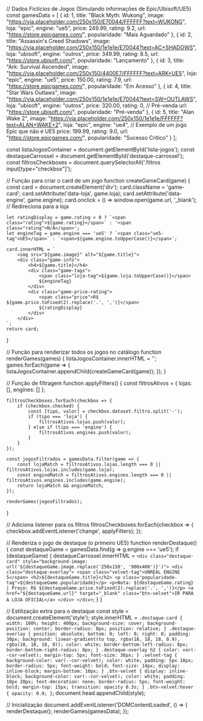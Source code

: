 // Dados Fictícios de Jogos (Simulando informações de Epic/Ubisoft/UE5)
const gamesData = [
    {
        id: 1,
        title: "Black Myth: Wukong",
        image: "https://via.placeholder.com/250x150/E70044/FFFFFF?text=WUKONG",
        loja: "epic",
        engine: "ue5",
        price: 249.99,
        rating: 9.2,
        url: "https://store.epicgames.com/",
        popularidade: "Mais Aguardado"
    },
    {
        id: 2,
        title: "Assassin's Creed Shadows",
        image: "https://via.placeholder.com/250x150/1e1e1e/E70044?text=AC+SHADOWS",
        loja: "ubisoft",
        engine: "outros",
        price: 349.99,
        rating: 8.5,
        url: "https://store.ubisoft.com/",
        popularidade: "Lançamento"
    },
    {
        id: 3,
        title: "Ark: Survival Ascended",
        image: "https://via.placeholder.com/250x150/4400E7/FFFFFF?text=ARK+UE5",
        loja: "epic",
        engine: "ue5",
        price: 150.00,
        rating: 7.9,
        url: "https://store.epicgames.com/",
        popularidade: "Em Acesso"
    },
    {
        id: 4,
        title: "Star Wars Outlaws",
        image: "https://via.placeholder.com/250x150/1e1e1e/E70044?text=SW+OUTLAWS",
        loja: "ubisoft",
        engine: "outros",
        price: 320.00,
        rating: 0, // Pré-venda
        url: "https://store.ubisoft.com/",
        popularidade: "Pré-venda"
    },
    {
        id: 5,
        title: "Alan Wake 2",
        image: "https://via.placeholder.com/250x150/1e1e1e/FFFFFF?text=ALAN+WAKE+2",
        loja: "epic",
        engine: "ue4", // Exemplo de um jogo Epic que não é UE5
        price: 199.99,
        rating: 9.0,
        url: "https://store.epicgames.com/",
        popularidade: "Sucesso Crítico"
    }
];

const listaJogosContainer = document.getElementById('lista-jogos');
const destaqueCarrossel = document.getElementById('destaque-carrossel');
const filtrosCheckboxes = document.querySelectorAll('.filtros input[type="checkbox"]');

// Função para criar o card de um jogo
function createGameCard(game) {
    const card = document.createElement('div');
    card.className = 'game-card';
    card.setAttribute('data-loja', game.loja);
    card.setAttribute('data-engine', game.engine);
    card.onclick = () => window.open(game.url, '_blank'); // Redireciona para a loja

    let ratingDisplay = game.rating > 0 ? `<span class="rating">${game.rating}</span>` : '<span class="rating">N/A</span>';
    let engineTag = game.engine === 'ue5' ? `<span class="ue5-tag">UE5</span>` : `<span>${game.engine.toUpperCase()}</span>`;

    card.innerHTML = `
        <img src="${game.image}" alt="${game.title}">
        <div class="game-info">
            <h4>${game.title}</h4>
            <div class="game-tags">
                <span class="loja-tag">${game.loja.toUpperCase()}</span>
                ${engineTag}
            </div>
            <div class="game-price-rating">
                <span class="price">R$ ${game.price.toFixed(2).replace('.', ',')}</span>
                ${ratingDisplay}
            </div>
        </div>
    `;
    return card;
}

// Função para renderizar todos os jogos no catálogo
function renderGames(games) {
    listaJogosContainer.innerHTML = '';
    games.forEach(game => {
        listaJogosContainer.appendChild(createGameCard(game));
    });
}

// Função de filtragem
function applyFilters() {
    const filtrosAtivos = {
        lojas: [],
        engines: []
    };

    filtrosCheckboxes.forEach(checkbox => {
        if (checkbox.checked) {
            const [tipo, valor] = checkbox.dataset.filtro.split('-');
            if (tipo === 'loja') {
                filtrosAtivos.lojas.push(valor);
            } else if (tipo === 'engine') {
                filtrosAtivos.engines.push(valor);
            }
        }
    });

    const jogosFiltrados = gamesData.filter(game => {
        const lojaMatch = filtrosAtivos.lojas.length === 0 || filtrosAtivos.lojas.includes(game.loja);
        const engineMatch = filtrosAtivos.engines.length === 0 || filtrosAtivos.engines.includes(game.engine);
        return lojaMatch && engineMatch;
    });

    renderGames(jogosFiltrados);
}

// Adiciona listener para os filtros
filtrosCheckboxes.forEach(checkbox => {
    checkbox.addEventListener('change', applyFilters);
});

// Renderiza o jogo de destaque (o primeiro UE5)
function renderDestaque() {
    const destaqueGame = gamesData.find(g => g.engine === 'ue5');
    if (destaqueGame) {
        destaqueCarrossel.innerHTML = `
            <div class="destaque-card" style="background-image: url('${destaqueGame.image.replace('250x150', '900x400')}')">
                <div class="destaque-overlay">
                    <span class="velvet-tag">UNREAL ENGINE 5</span>
                    <h2>${destaqueGame.title}</h2>
                    <p class="popularidade-tag">${destaqueGame.popularidade}</p>
                    <p>Nota: ${destaqueGame.rating} | Preço: R$ ${destaqueGame.price.toFixed(2).replace('.', ',')}</p>
                    <a href="${destaqueGame.url}" target="_blank" class="btn-velvet">IR PARA A LOJA OFICIAL</a>
                </div>
            </div>
        `;
    }
}

// Estilização extra para o destaque
const style = document.createElement('style');
style.innerHTML = `
    .destaque-card {
        width: 100%;
        height: 400px;
        background-size: cover;
        background-position: center;
        border-radius: 8px;
        position: relative;
    }
    .destaque-overlay {
        position: absolute;
        bottom: 0;
        left: 0;
        right: 0;
        padding: 30px;
        background: linear-gradient(to top, rgba(18, 18, 18, 0.9), rgba(18, 18, 18, 0));
        color: white;
        border-bottom-left-radius: 8px;
        border-bottom-right-radius: 8px;
    }
    .destaque-overlay h2 {
        color: var(--cor-velvet);
        margin-top: 5px;
        font-size: 36px;
    }
    .velvet-tag {
        background-color: var(--cor-velvet);
        color: white;
        padding: 5px 10px;
        border-radius: 5px;
        font-weight: bold;
        font-size: 14px;
        display: inline-block;
        margin-bottom: 10px;
    }
    .btn-velvet {
        display: inline-block;
        background-color: var(--cor-velvet);
        color: white;
        padding: 10px 20px;
        text-decoration: none;
        border-radius: 5px;
        font-weight: bold;
        margin-top: 15px;
        transition: opacity 0.3s;
    }
    .btn-velvet:hover {
        opacity: 0.9;
    }
`;
document.head.appendChild(style);


// Inicialização
document.addEventListener('DOMContentLoaded', () => {
    renderDestaque();
    renderGames(gamesData);
});
